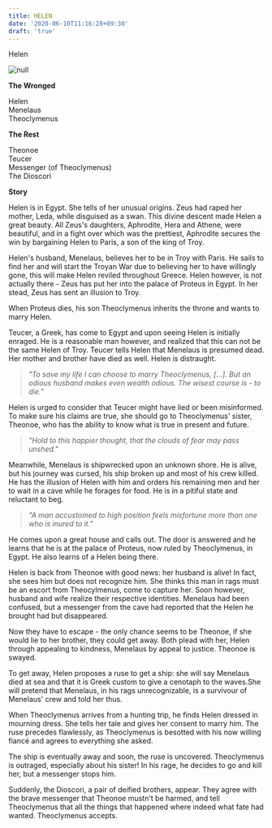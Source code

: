 ```yaml
---
title: HELEN
date: '2020-06-10T11:16:28+09:30'
draft: 'true'
---
```

Helen

![null](/images/uploads/04_helen_clear.jpg)

**The Wronged**

Helen\
Menelaus\
Theoclymenus

**The Rest**

Theonoe\
Teucer\
Messenger (of Theoclymenus)\
The Dioscori

**Story**

Helen is in Egypt. She tells of her unusual origins. Zeus had raped her mother, Leda, while disguised as a swan. This divine descent made Helen a great beauty. All Zeus's daughters, Aphrodite, Hera and Athene, were beautiful, and in a fight over which was the prettiest, Aphrodite secures the win by bargaining Helen to Paris, a son of the king of Troy. 

Helen's husband, Menelaus, believes her to be in Troy with Paris. He sails to find her and will start the Troyan War due to believing her to have willingly gone, this will make Helen reviled throughout Greece. Helen however, is not actually there - Zeus has put her into the palace of Proteus in Egypt. In her stead, Zeus has sent an illusion to Troy.

When Proteus dies, his son Theoclymenus inherits the throne and wants to marry Helen.

Teucer, a Greek, has come to Egypt and upon seeing Helen is initially enraged. He is a reasonable man however, and realized that this can not be the same Helen of Troy. Teucer tells Helen that Menelaus is presumed dead. Her mother and brother have died as well. Helen is distraught.

> _"To save my life I can choose to marry Theoclymenus, \[...]. But an odious husband makes even wealth odious. The wisest course is - to die."_

Helen is urged to consider that Teucer might have lied or been misinformed. To make sure his claims are true, she should go to Theoclymenus' sister, Theonoe, who has the ability to know what is true in present and future.

> _"Hold to this happier thought, that the clouds of fear may pass unshed."_

Meanwhile, Menelaus is shipwrecked upon an unknown shore. He is alive, but his journey was cursed, his ship broken up and most of his crew killed. He has the illusion of Helen with him and orders his remaining men and her to wait in a cave while he forages for food. He is in a pitiful state and reluctant to beg.

> _"A man accustomed to high position feels misfortune more than one who is inured to it."_

He comes upon a great house and calls out. The door is answered and he learns that he is at the palace of Proteus, now ruled by Theoclymenus, in Egypt. He also learns of a Helen being there.

Helen is back from Theonoe with good news: her husband is alive! In fact, she sees him but does not recognize him. She thinks this man in rags must be an escort from Theocylmenus, come to capture her. Soon however, husband and wife realize their respective identities. Menelaus had been confused, but a messenger from the cave had reported that the Helen he brought had but disappeared. 

Now they have to escape - the only chance seems to be Theonoe, if she would lie to her brother, they could get away. Both plead with her, Helen through appealing to kindness, Menelaus by appeal to justice. Theonoe is swayed.

To get away, Helen proposes a ruse to get a ship: she will  say Menelaus died at sea and that it is Greek custom to give a cenotaph to the waves.She will pretend that Menelaus, in his rags unrecognizable, is a survivour of Menelaus' crew and told her thus.

When Theoclymenus arrives from a hunting trip, he finds Helen dressed in mourning dress. She tells her tale and gives her consent to marry him. The ruse precedes flawlessly, as Theoclymenus is besotted with his now willing fiancé and agrees to everything she asked.

The ship is eventually away and soon, the ruse is uncovered. Theoclymenus is outraged, especially about his sister! In his rage, he decides to go and kill her, but a messenger stops him.

Suddenly, the Dioscori, a pair of deified brothers, appear. They agree with the brave messenger that Theonoe mustn't be harmed, and tell Theoclymenus that all the things that happened where indeed what fate had wanted. Theoclymenus accepts.

